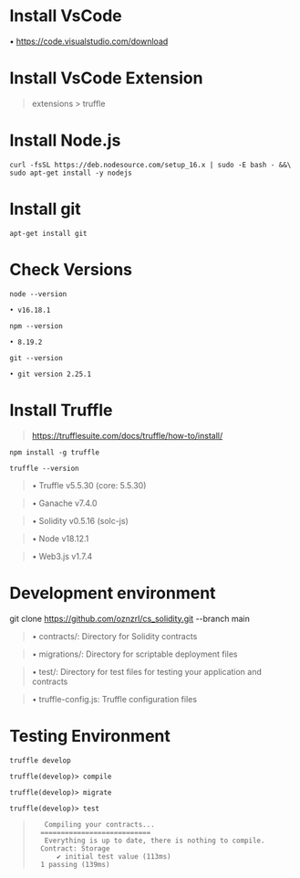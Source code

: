 # Install VsCode
• 	https://code.visualstudio.com/download

# Install VsCode Extension
>   extensions > truffle


# Install Node.js
    curl -fsSL https://deb.nodesource.com/setup_16.x | sudo -E bash - &&\ 	  sudo apt-get install -y nodejs


# Install git
	apt-get install git

# Check Versions
    node --version 

    • v16.18.1

    npm --version

    • 8.19.2

    git --version
    
    • git version 2.25.1	

# Install Truffle
>   https://trufflesuite.com/docs/truffle/how-to/install/

    npm install -g truffle 

    truffle --version

>	• Truffle v5.5.30 (core: 5.5.30)

>	• Ganache v7.4.0

>	• Solidity v0.5.16 (solc-js)

>	• Node v18.12.1

>	• Web3.js v1.7.4


# Development environment
   git clone https://github.com/oznzrl/cs_solidity.git --branch main

> • contracts/: Directory for Solidity contracts

> • migrations/: Directory for scriptable deployment files

> • test/: Directory for test files for testing your application and contracts

> • truffle-config.js: Truffle configuration files

# Testing Environment
    truffle develop

    truffle(develop)> compile 

    truffle(develop)> migrate 

    truffle(develop)> test 

 >        Compiling your contracts...
 >       ===========================
 >        Everything is up to date, there is nothing to compile.
 >       Contract: Storage
 >           ✔ initial test value (113ms)
 >       1 passing (139ms)